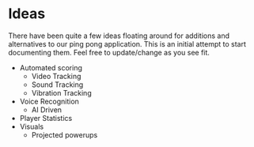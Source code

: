# Ideas

There have been quite a few ideas floating around for additions and 
alternatives to our ping pong application. This is an initial attempt
to start documenting them. Feel free to update/change as you see fit.

- Automated scoring
  - Video Tracking
  - Sound Tracking
  - Vibration Tracking
- Voice Recognition
  - AI Driven
- Player Statistics
- Visuals
  - Projected powerups
